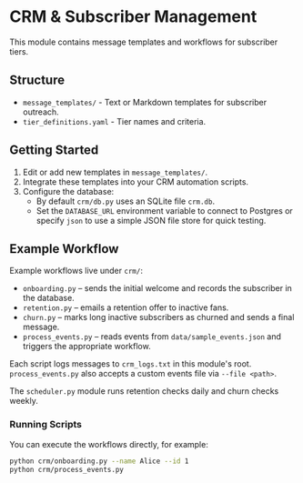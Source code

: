 # CRM & Subscriber Management

This module contains message templates and workflows for subscriber tiers.

## Structure
- `message_templates/` - Text or Markdown templates for subscriber outreach.
- `tier_definitions.yaml` - Tier names and criteria.

## Getting Started
1. Edit or add new templates in `message_templates/`.
2. Integrate these templates into your CRM automation scripts.
3. Configure the database:
   - By default `crm/db.py` uses an SQLite file `crm.db`.
   - Set the `DATABASE_URL` environment variable to connect to Postgres or
     specify `json` to use a simple JSON file store for quick testing.

## Example Workflow

Example workflows live under `crm/`:

- `onboarding.py` – sends the initial welcome and records the subscriber in the database.
- `retention.py` – emails a retention offer to inactive fans.
- `churn.py` – marks long inactive subscribers as churned and sends a final message.
- `process_events.py` – reads events from `data/sample_events.json` and triggers the appropriate workflow.

Each script logs messages to `crm_logs.txt` in this module's root. `process_events.py` also accepts a custom events file via `--file <path>`.

The `scheduler.py` module runs retention checks daily and churn checks weekly.

### Running Scripts

You can execute the workflows directly, for example:

```bash
python crm/onboarding.py --name Alice --id 1
python crm/process_events.py
```
